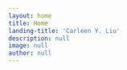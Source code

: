```yaml
---
layout: home
title: Home
landing-title: 'Carleen Y. Liu'
description: null
image: null
author: null
---
```


